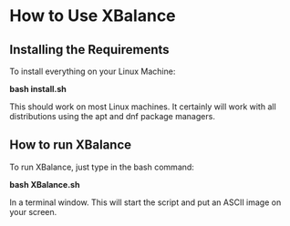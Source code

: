 # How to Use XBalance
## Installing the Requirements
To install everything on your Linux Machine:

**bash install.sh**

This should work on most Linux machines. It certainly will work with all distributions using the apt and dnf package managers. 
## How to run XBalance
To run XBalance, just type in the bash command:

**bash XBalance.sh**

In a terminal window. This will start the script and put an ASCII image on your screen.

